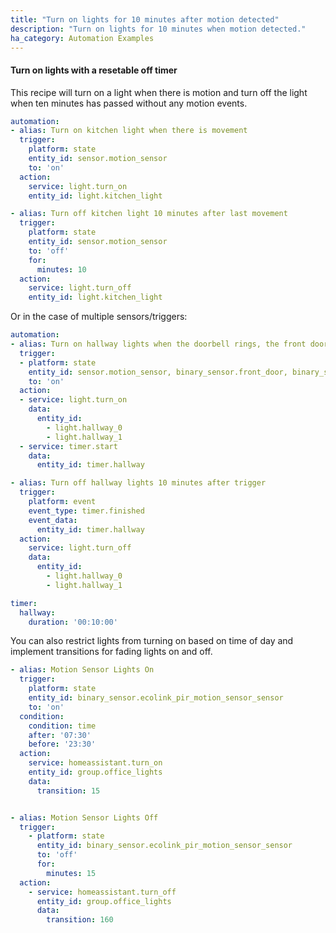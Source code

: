 ```yaml
---
title: "Turn on lights for 10 minutes after motion detected"
description: "Turn on lights for 10 minutes when motion detected."
ha_category: Automation Examples
---
```


#### Turn on lights with a resetable off timer

This recipe will turn on a light when there is motion and turn off the light when ten minutes has passed without any motion events.

```yaml
automation:
- alias: Turn on kitchen light when there is movement
  trigger:
    platform: state
    entity_id: sensor.motion_sensor
    to: 'on'
  action:
    service: light.turn_on
    entity_id: light.kitchen_light

- alias: Turn off kitchen light 10 minutes after last movement
  trigger:
    platform: state
    entity_id: sensor.motion_sensor
    to: 'off'
    for:
      minutes: 10
  action:
    service: light.turn_off
    entity_id: light.kitchen_light
```

Or in the case of multiple sensors/triggers:

```yaml
automation:
- alias: Turn on hallway lights when the doorbell rings, the front door opens or if there is movement
  trigger:
  - platform: state
    entity_id: sensor.motion_sensor, binary_sensor.front_door, binary_sensor.doorbell
    to: 'on'
  action:
  - service: light.turn_on
    data:
      entity_id:
        - light.hallway_0
        - light.hallway_1
  - service: timer.start
    data:
      entity_id: timer.hallway

- alias: Turn off hallway lights 10 minutes after trigger
  trigger:
    platform: event
    event_type: timer.finished
    event_data:
      entity_id: timer.hallway
  action:
    service: light.turn_off
    data:
      entity_id:
        - light.hallway_0
        - light.hallway_1

timer:
  hallway:
    duration: '00:10:00'
```

You can also restrict lights from turning on based on time of day and implement transitions for fading lights on and off.

```yaml
- alias: Motion Sensor Lights On
  trigger:
    platform: state
    entity_id: binary_sensor.ecolink_pir_motion_sensor_sensor
    to: 'on'
  condition: 
    condition: time
    after: '07:30'
    before: '23:30'
  action:
    service: homeassistant.turn_on
    entity_id: group.office_lights
    data: 
      transition: 15


- alias: Motion Sensor Lights Off
  trigger:
    - platform: state
      entity_id: binary_sensor.ecolink_pir_motion_sensor_sensor
      to: 'off'
      for:
        minutes: 15
  action:
    - service: homeassistant.turn_off
      entity_id: group.office_lights
      data: 
        transition: 160
```

